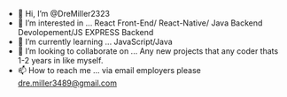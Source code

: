 - 👋 Hi, I’m @DreMiller2323
- 👀 I’m interested in ... React Front-End/ React-Native/ Java Backend Devolopement/JS EXPRESS Backend
- 🌱 I’m currently learning ...  JavaScript/Java
- 💞️ I’m looking to collaborate on ... Any new projects that any coder thats 1-2 years in like myself. 
- 📫 How to reach me ... via email employers please dre.miller3489@gmail.com  

<!---
DreMiller2323/DreMiller2323 is a ✨ special ✨ repository because its `README.md` (this file) appears on your GitHub profile.
You can click the Preview link to take a look at your changes.
--->
